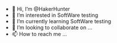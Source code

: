 - 👋 Hi, I’m @HakerHunter
- 👀 I’m interested in SoftWare testing
- 🌱 I’m currently learning SoftWare testing
- 💞️ I’m looking to collaborate on ...
- 📫 How to reach me ...

<!---
HakerHunter/HakerHunter is a ✨ special ✨ repository because its `README.md` (this file) appears on your GitHub profile.
You can click the Preview link to take a look at your changes.
--->
